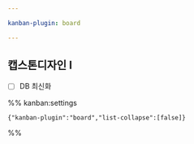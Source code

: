 ```yaml
---

kanban-plugin: board

---
```


## 캡스톤디자인 I

- [ ] DB 최신화




%% kanban:settings
```
{"kanban-plugin":"board","list-collapse":[false]}
```
%%